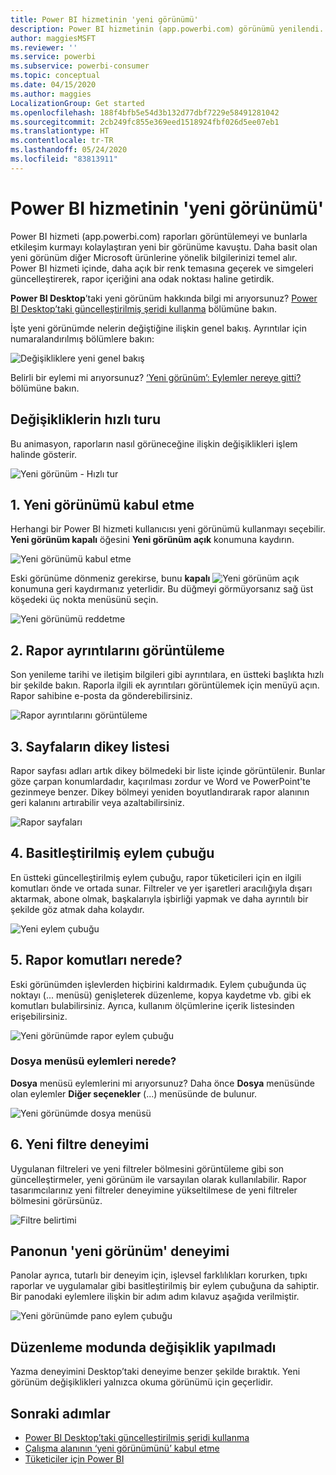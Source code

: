 ```yaml
---
title: Power BI hizmetinin 'yeni görünümü'
description: Power BI hizmetinin (app.powerbi.com) görünümü yenilendi. Bu makalede, yeni görünüm kullanılarak raporlarda nasıl gezinebileceğiniz açıklanır.
author: maggiesMSFT
ms.reviewer: ''
ms.service: powerbi
ms.subservice: powerbi-consumer
ms.topic: conceptual
ms.date: 04/15/2020
ms.author: maggies
LocalizationGroup: Get started
ms.openlocfilehash: 188f4bfb5e54d3b132d77dbf7229e58491281042
ms.sourcegitcommit: 2cb249fc855e369eed1518924fbf026d5ee07eb1
ms.translationtype: HT
ms.contentlocale: tr-TR
ms.lasthandoff: 05/24/2020
ms.locfileid: "83813911"
---
```

# <a name="the-new-look-of-the-power-bi-service"></a>Power BI hizmetinin 'yeni görünümü'

Power BI hizmeti (app.powerbi.com) raporları görüntülemeyi ve bunlarla etkileşim kurmayı kolaylaştıran yeni bir görünüme kavuştu. Daha basit olan yeni görünüm diğer Microsoft ürünlerine yönelik bilgilerinizi temel alır. Power BI hizmeti içinde, daha açık bir renk temasına geçerek ve simgeleri güncelleştirerek, rapor içeriğini ana odak noktası haline getirdik. 

**Power BI Desktop**’taki yeni görünüm hakkında bilgi mi arıyorsunuz? [Power BI Desktop’taki güncelleştirilmiş şeridi kullanma](../create-reports/desktop-ribbon.md) bölümüne bakın.

İşte yeni görünümde nelerin değiştiğine ilişkin genel bakış. Ayrıntılar için numaralandırılmış bölümlere bakın:

![Değişikliklere yeni genel bakış](media/service-new-look/power-bi-new-look-changes.png)

Belirli bir eylemi mi arıyorsunuz? [‘Yeni görünüm’: Eylemler nereye gitti?](service-new-look-where-actions.md) bölümüne bakın.

## <a name="quick-tour-of-the-changes"></a>Değişikliklerin hızlı turu

Bu animasyon, raporların nasıl görüneceğine ilişkin değişiklikleri işlem halinde gösterir.

![Yeni görünüm - Hızlı tur](media/service-new-look/power-bi-new-look-quick-tour.gif)

## <a name="1-opt-in-to-the-new-look"></a>1. Yeni görünümü kabul etme

Herhangi bir Power BI hizmeti kullanıcısı yeni görünümü kullanmayı seçebilir. **Yeni görünüm kapalı** öğesini **Yeni görünüm açık** konumuna kaydırın.

![Yeni görünümü kabul etme](media/service-new-look/power-bi-new-look-off.png)

Eski görünüme dönmeniz gerekirse, bunu **kapalı** ![Yeni görünüm açık](media/service-new-look/power-bi-new-look-toggle-on.png) konumuna geri kaydırmanız yeterlidir. Bu düğmeyi görmüyorsanız sağ üst köşedeki üç nokta menüsünü seçin.

![Yeni görünümü reddetme](media/service-new-look/power-bi-new-look-on.png)

## <a name="2-view-report-details"></a>2. Rapor ayrıntılarını görüntüleme 

Son yenileme tarihi ve iletişim bilgileri gibi ayrıntılara, en üstteki başlıkta hızlı bir şekilde bakın.  Raporla ilgili ek ayrıntıları görüntülemek için menüyü açın. Rapor sahibine e-posta da gönderebilirsiniz.

![Rapor ayrıntılarını görüntüleme](media/service-new-look/power-bi-new-look-metadata.png)

## <a name="3-vertical-list-of-pages"></a>3. Sayfaların dikey listesi 
Rapor sayfası adları artık dikey bölmedeki bir liste içinde görüntülenir. Bunlar göze çarpan konumlardadır, kaçırılması zordur ve Word ve PowerPoint'te gezinmeye benzer. Dikey bölmeyi yeniden boyutlandırarak rapor alanının geri kalanını artırabilir veya azaltabilirsiniz.

![Rapor sayfaları](media/service-new-look/power-bi-new-look-report-pages.png)

## <a name="4-simplified-action-bar"></a>4. Basitleştirilmiş eylem çubuğu 

En üstteki güncelleştirilmiş eylem çubuğu, rapor tüketicileri için en ilgili komutları önde ve ortada sunar. Filtreler ve yer işaretleri aracılığıyla dışarı aktarmak, abone olmak, başkalarıyla işbirliği yapmak ve daha ayrıntılı bir şekilde göz atmak daha kolaydır.

![Yeni eylem çubuğu](media/service-new-look/power-bi-new-look-action-bar.png)

## <a name="5-where-are-the-report-commands"></a>5. Rapor komutları nerede?

Eski görünümden işlevlerden hiçbirini kaldırmadık. Eylem çubuğunda üç noktayı (... menüsü) genişleterek düzenleme, kopya kaydetme vb. gibi ek komutları bulabilirsiniz. Ayrıca, kullanım ölçümlerine içerik listesinden erişebilirsiniz.

![Yeni görünümde rapor eylem çubuğu](media/service-new-look/power-bi-report-action-bar-new-look.gif)

### <a name="where-are-file-menu-actions"></a>Dosya menüsü eylemleri nerede?

**Dosya** menüsü eylemlerini mi arıyorsunuz? Daha önce **Dosya** menüsünde olan eylemler **Diğer seçenekler** (...) menüsünde de bulunur. 

![Yeni görünümde dosya menüsü](media/service-new-look/power-bi-file-menu-new-look.gif)

## <a name="6-new-filter-experience"></a>6. Yeni filtre deneyimi

Uygulanan filtreleri ve yeni filtreler bölmesini görüntüleme gibi son güncelleştirmeler, yeni görünüm ile varsayılan olarak kullanılabilir. Rapor tasarımcılarınız yeni filtreler deneyimine yükseltilmese de yeni filtreler bölmesini görürsünüz.

![Filtre belirtimi](media/service-new-look/power-bi-new-look-filters.png)

## <a name="dashboard-new-look-experience"></a>Panonun 'yeni görünüm' deneyimi 

Panolar ayrıca, tutarlı bir deneyim için, işlevsel farklılıkları korurken, tıpkı raporlar ve uygulamalar gibi basitleştirilmiş bir eylem çubuğuna da sahiptir. Bir panodaki eylemlere ilişkin bir adım adım kılavuz aşağıda verilmiştir.
 
![Yeni görünümde pano eylem çubuğu](media/service-new-look/power-bi-dashboard-action-bar-new-look.gif)

## <a name="no-changes-to-edit-mode"></a>Düzenleme modunda değişiklik yapılmadı 

Yazma deneyimini Desktop’taki deneyime benzer şekilde bıraktık. Yeni görünüm değişiklikleri yalnızca okuma görünümü için geçerlidir.

## <a name="next-steps"></a>Sonraki adımlar

- [Power BI Desktop’taki güncelleştirilmiş şeridi kullanma](../create-reports/desktop-ribbon.md)
- [Çalışma alanının ‘yeni görünümünü’ kabul etme](../collaborate-share/service-workspaces-new-look.md)
- [Tüketiciler için Power BI](end-user-consumer.md)

